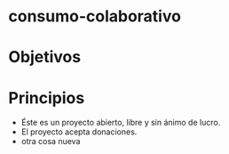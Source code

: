consumo-colaborativo
====================

# Objetivos


# Principios
- Éste es un proyecto abierto, libre y sin ánimo de lucro.
- El proyecto acepta donaciones.
- otra cosa nueva



